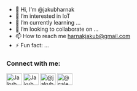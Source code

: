 - 👋 Hi, I’m @jakubharnak
- 👀 I’m interested in IoT
- 🌱 I’m currently learning ...
- 💞️ I’m looking to collaborate on ...
- 📫 How to reach me harnakjakub@gmail.com
- ⚡ Fun fact: ...

<h3 align="left">Connect with me:</h3>
<p align="left">
<a href="https://www.linkedin.com/in/jakub-har%C5%88%C3%A1k-9850b5266/" target="blank"><img align="center" src="https://raw.githubusercontent.com/rahuldkjain/github-profile-readme-generator/master/src/images/icons/Social/linked-in-alt.svg" alt="Jakub Harnak" height="30" width="40" /></a>
<a href="https://www.facebook.com/profile.php?id=100008774028957" target="blank"><img align="center" src="https://raw.githubusercontent.com/rahuldkjain/github-profile-readme-generator/master/src/images/icons/Social/facebook.svg" alt="Jakub Harnak" height="30" width="40" /></a>
<a href="https://www.instagram.com/jakubharnak.webp/" target="blank"><img align="center" src="https://raw.githubusercontent.com/rahuldkjain/github-profile-readme-generator/master/src/images/icons/Social/instagram.svg" alt="@jakubharnak.webp" height="30" width="40" /></a>
<a href="https://medium.com/@calebjephuneh" target="blank"><img align="center" src="https://raw.githubusercontent.com/rahuldkjain/github-profile-readme-generator/master/src/images/icons/Social/medium.svg" alt="@calebjephuneh" height="30" width="40" /></a>
</p>
<!---
jakubharnak/jakubharnak is a ✨ special ✨ repository because its `README.md` (this file) appears on your GitHub profile.
You can click the Preview link to take a look at your changes.
--->
